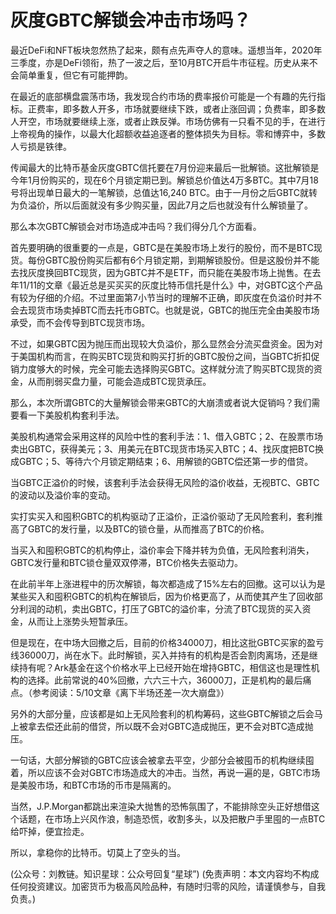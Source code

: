 # 灰度GBTC解锁会冲击市场吗？

最近DeFi和NFT板块忽然热了起来，颇有点先声夺人的意味。遥想当年，2020年三季度，亦是DeFi领衔，热了一波之后，至10月BTC开启牛市征程。历史从来不会简单重复，但它有可能押韵。

在最近的底部横盘震荡市场，我发现合约市场的费率报价可能是一个有趣的先行指标。正费率，即多数人开多，市场就要继续下跌，或者止涨回调；负费率，即多数人开空，市场就要继续上涨，或者止跌反弹。市场仿佛有一只看不见的手，在进行上帝视角的操作，以最大化超额收益追逐者的整体损失为目标。零和博弈中，多数人亏损是铁律。

传闻最大的比特币基金灰度GBTC信托要在7月份迎来最后一批解锁。这批解锁是今年1月份购买的，现在6个月锁定期已到。解锁总价值达4万多BTC。其中7月18号将出现单日最大的一笔解锁，总值达16,240 BTC。由于一月份之后GBTC就转为负溢价，所以后面就没有多少购买量，因此7月之后也就没有什么解锁量了。

那么本次GBTC解锁会对市场造成冲击吗？我们得分几个方面看。

首先要明确的很重要的一点是，GBTC是在美股市场上发行的股份，而不是BTC现货。每份GBTC股份购买后都有6个月锁定期，到期解锁股份。但是这股份并不能去找灰度换回BTC现货，因为GBTC并不是ETF，而只能在美股市场上抛售。在去年11/11的文章《最近总是买买买的灰度比特币信托是什么》中，对GBTC这个产品有较为仔细的介绍。不过里面第7小节当时的理解不正确，即灰度在负溢价时并不会去现货市场卖掉BTC而去托市GBTC。也就是说，GBTC的抛压完全由美股市场承受，而不会传导到BTC现货市场。

不过，如果GBTC因为抛压而出现较大负溢价，那么显然会分流买盘资金。因为对于美国机构而言，在购买BTC现货和购买打折的GBTC股份之间，当GBTC折扣促销力度够大的时候，完全可能去选择购买GBTC。这样就分流了购买BTC现货的资金，从而削弱买盘力量，可能会造成BTC现货承压。

那么，本次所谓GBTC的大量解锁会带来GBTC的大崩溃或者说大促销吗？我们需要看一下美股机构套利手法。

美股机构通常会采用这样的风险中性的套利手法：1、借入GBTC；2、在股票市场卖出GBTC，获得美元；3、用美元在BTC现货市场买入BTC；4、找灰度把BTC换成GBTC；5、等待六个月锁定期结束；6、用解锁的GBTC偿还第一步的借贷。

当GBTC正溢价的时候，该套利手法会获得无风险的溢价收益，无视BTC、GBTC的波动以及溢价率的变动。

实打实买入和囤积GBTC的机构驱动了正溢价，正溢价驱动了无风险套利，套利推高了GBTC的发行量，以及BTC的锁仓量，从而推高了BTC的价格。

当买入和囤积GBTC的机构停止，溢价率会下降并转为负值，无风险套利消失，GBTC发行量和BTC锁仓量双双停滞，BTC价格失去驱动力。

在此前半年上涨进程中的历次解锁，每次都造成了15%左右的回撤。这可以认为是某些买入和囤积GBTC的机构在解锁后，因为价格更高了，从而使其产生了回收部分利润的动机，卖出GBTC，打压了GBTC的溢价率，分流了BTC现货的买入资金，从而让上涨势头短暂承压。

但是现在，在中场大回撤之后，目前的价格34000刀，相比这批GBTC买家的盈亏线36000刀，尚在水下。此时解锁，买入并持有的机构是否会割肉离场，还是继续持有呢？Ark基金在这个价格水平上已经开始在增持GBTC，相信这也是理性机构的选择。此前常说的40%回撤，六六三十六，36000刀，正是机构的最后痛点。（参考阅读：5/10文章《离下半场还差一次大崩盘》）

另外的大部分量，应该都是如上无风险套利的机构筹码，这些GBTC解锁之后会马上被拿去偿还此前的借贷，所以既不会对GBTC造成抛压，更不会对BTC造成抛压。

一句话，大部分解锁的GBTC应该会被拿去平空，少部分会被囤币的机构继续囤着，所以应该不会对GBTC市场造成大的冲击。当然，再说一遍的是，GBTC市场是美股市场，和BTC市场的币市是隔离的。

当然，J.P.Morgan都跳出来渲染大抛售的恐怖氛围了，不能排除空头正好想借这个话题，在市场上兴风作浪，制造恐慌，收割多头，以及把散户手里囤的一点BTC给吓掉，便宜捡走。

所以，拿稳你的比特币。切莫上了空头的当。

\(公众号：刘教链。知识星球：公众号回复“星球”\)  \(免责声明：本文内容均不构成任何投资建议。加密货币为极高风险品种，有随时归零的风险，请谨慎参与，自我负责。\)

